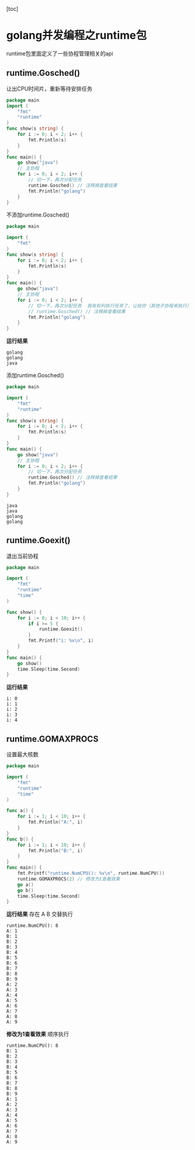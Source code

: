 [toc]

# golang并发编程之runtime包

runtime包里面定义了一些协程管理相关的api

## runtime.Gosched()

让出CPU时间片，重新等待安排任务

```go
package main
import (
	"fmt"
	"runtime"
)
func show(s string) {
	for i := 0; i < 2; i++ {
		fmt.Println(s)
	}
}
func main() {
	go show("java")
	// 主协程
	for i := 0; i < 2; i++ {
		// 切一下，再次分配任务
		runtime.Gosched() // 注释掉查看结果
		fmt.Println("golang")
	}
}
```

不添加runtime.Gosched()

```go
package main

import (
	"fmt"
)
func show(s string) {
	for i := 0; i < 2; i++ {
		fmt.Println(s)
	}
}
func main() {
	go show("java")
	// 主协程
	for i := 0; i < 2; i++ {
		// 切一下，再次分配任务  我有权利执行任务了，让给你（其他子协程来执行）
		// runtime.Gosched() // 注释掉查看结果
		fmt.Println("golang")
	}
}
```

**运行结果**

```
golang
golang
java
```

添加runtime.Gosched()

```go
package main

import (
	"fmt"
	"runtime"
)
func show(s string) {
	for i := 0; i < 2; i++ {
		fmt.Println(s)
	}
}
func main() {
	go show("java")
	// 主协程
	for i := 0; i < 2; i++ {
		// 切一下，再次分配任务
		runtime.Gosched() // 注释掉查看结果
		fmt.Println("golang")
	}
}
```

```
java
java
golang
golang
```





## runtime.Goexit()

退出当前协程

```go
package main

import (
	"fmt"
	"runtime"
	"time"
)

func show() {
	for i := 0; i < 10; i++ {
		if i >= 5 {
			runtime.Goexit()
		}
		fmt.Printf("i: %v\n", i)
	}
}
func main() {
	go show()
	time.Sleep(time.Second)
}

```

**运行结果**

```
i: 0
i: 1
i: 2
i: 3
i: 4
```



## runtime.GOMAXPROCS

设置最大核数

```go
package main

import (
	"fmt"
	"runtime"
	"time"
)

func a() {
	for i := 1; i < 10; i++ {
		fmt.Println("A:", i)
	}
}
func b() {
	for i := 1; i < 10; i++ {
		fmt.Println("B:", i)
	}
}
func main() {
	fmt.Printf("runtime.NumCPU(): %v\n", runtime.NumCPU())
	runtime.GOMAXPROCS(2) // 修改为1查看效果
	go a()
	go b()
	time.Sleep(time.Second)
}

```

**运行结果**  存在 A B 交替执行

```
runtime.NumCPU(): 8
A: 1
B: 1
B: 2
B: 3
B: 4
B: 5
B: 6
B: 7
B: 8
B: 9
A: 2
A: 3
A: 4
A: 5
A: 6
A: 7
A: 8
A: 9
```

**修改为1查看效果**  顺序执行

```
runtime.NumCPU(): 8
B: 1
B: 2
B: 3
B: 4
B: 5
B: 6
B: 7
B: 8
B: 9
A: 1
A: 2
A: 3
A: 4
A: 5
A: 6
A: 7
A: 8
A: 9
```

